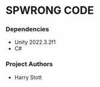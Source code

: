 <h1>SPWRONG CODE</h1>

<h3>Dependencies</h3>
  <ul>
    <li>Unity 2022.3.2f1</li> 
    <li>C#</li>
  </ul>

<h3>Project Authors</h3>
  <ul>
    <li>Harry Stott</li> 
  </ul>
